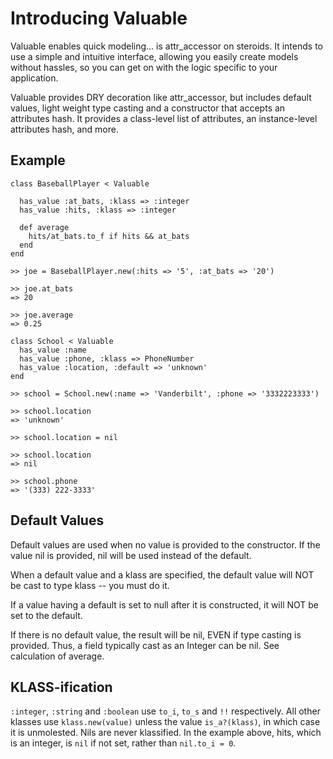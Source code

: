 Introducing Valuable
====================

Valuable enables quick modeling... is attr_accessor on steroids.  It intends to use a simple and intuitive interface, allowing you easily create models without hassles, so you can get on with the logic specific to your application.

Valuable provides DRY decoration like attr_accessor, but includes default values, light weight type casting and a constructor that accepts an attributes hash. It provides a class-level list of attributes, an instance-level attributes hash, and more.

Example
-------

    class BaseballPlayer < Valuable

      has_value :at_bats, :klass => :integer
      has_value :hits, :klass => :integer

      def average
        hits/at_bats.to_f if hits && at_bats
      end
    end

    >> joe = BaseballPlayer.new(:hits => '5', :at_bats => '20')

    >> joe.at_bats
    => 20

    >> joe.average
    => 0.25

    class School < Valuable
      has_value :name
      has_value :phone, :klass => PhoneNumber
      has_value :location, :default => 'unknown'
    end

    >> school = School.new(:name => 'Vanderbilt', :phone => '3332223333')

    >> school.location
    => 'unknown'

    >> school.location = nil

    >> school.location
    => nil
 
    >> school.phone
    => '(333) 222-3333'

Default Values
--------------
Default values are used when no value is provided to the constructor. If the value nil is provided, nil will be used instead of the default. 

When a default value and a klass are specified, the default value will NOT be cast to type klass -- you must do it.

If a value having a default is set to null after it is constructed, it will NOT be set to the default.

If there is no default value, the result will be nil, EVEN if type casting is provided. Thus, a field typically cast as an Integer can be nil. See calculation of average.

KLASS-ification
---------------
`:integer`, `:string` and `:boolean` use `to_i`, `to_s` and `!!` respectively. All other klasses use `klass.new(value)` unless the value `is_a?(klass)`, in which case it is unmolested. Nils are never klassified. In the example above, hits, which is an integer, is `nil` if not set, rather than `nil.to_i = 0`.

